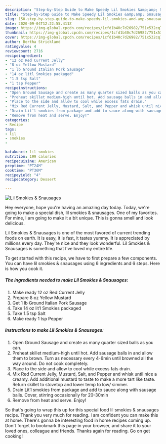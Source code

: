 ```yaml
---
description: "Step-by-Step Guide to Make Speedy Lil Smokies &amp;amp; Snausages"
title: "Step-by-Step Guide to Make Speedy Lil Smokies &amp;amp; Snausages"
slug: 150-step-by-step-guide-to-make-speedy-lil-smokies-and-amp-snausages
date: 2020-09-04T12:22:55.411Z
image: https://img-global.cpcdn.com/recipes/1cfd1b40c7d26982/751x532cq70/lil-smokies-snausages-recipe-main-photo.jpg
thumbnail: https://img-global.cpcdn.com/recipes/1cfd1b40c7d26982/751x532cq70/lil-smokies-snausages-recipe-main-photo.jpg
cover: https://img-global.cpcdn.com/recipes/1cfd1b40c7d26982/751x532cq70/lil-smokies-snausages-recipe-main-photo.jpg
author: Bertha Strickland
ratingvalue: 4
reviewcount: 2716
recipeingredient:
- "12 oz Red Current Jelly"
- "8 oz Yellow Mustard"
- "1 lb Ground Italian Pork Sausage"
- "14 oz litl Smokies packaged"
- "1.5 tsp Salt"
- "1 tsp Pepper"
recipeinstructions:
- "Open Ground Sausage and create as many quarter sized balls as you can."
- "Preheat skillet medium-high until hot. Add sausage balls in and allow them to brown. Turn as necessary every 4-6min until browned all the way around. Do not cook completely."
- "Place to the side and allow to cool while excess fats drain."
- "Mix Red Current Jelly, Mustard, Salt, and Pepper and whisk until nice a creamy. Add additional mustard to taste to make a more tart like taste. Return skillet to stovetop and lower temp to low/ simmer."
- "Drain Lit’l smokies from package and add to sauce along with sausage balls. Cover, stirring occasionally for 20-30min"
- "Remove from heat and serve. Enjoy!"
categories:
- Recipe
tags:
- lil
- smokies
- 

katakunci: lil smokies  
nutrition: 199 calories
recipecuisine: American
preptime: "PT24M"
cooktime: "PT36M"
recipeyield: "4"
recipecategory: Dessert

---
```



![Lil Smokies &amp; Snausages](https://img-global.cpcdn.com/recipes/1cfd1b40c7d26982/751x532cq70/lil-smokies-snausages-recipe-main-photo.jpg)

Hey everyone, hope you're having an amazing day today. Today, we're going to make a special dish, lil smokies &amp; snausages. One of my favorites. For mine, I am going to make it a bit unique. This is gonna smell and look delicious.

Lil Smokies &amp; Snausages is one of the most favored of current trending foods on earth. It is easy, it is fast, it tastes yummy. It is appreciated by millions every day. They're nice and they look wonderful. Lil Smokies &amp; Snausages is something that I've loved my entire life.




To get started with this recipe, we have to first prepare a few components. You can have lil smokies &amp; snausages using 6 ingredients and 6 steps. Here is how you cook it.

<!--inarticleads1-->

##### The ingredients needed to make Lil Smokies &amp; Snausages:

1. Make ready 12 oz Red Current Jelly
1. Prepare 8 oz Yellow Mustard
1. Get 1 lb Ground Italian Pork Sausage
1. Take 14 oz lit’l Smokies packaged
1. Take 1.5 tsp Salt
1. Make ready 1 tsp Pepper




<!--inarticleads2-->

##### Instructions to make Lil Smokies &amp; Snausages:

1. Open Ground Sausage and create as many quarter sized balls as you can.
1. Preheat skillet medium-high until hot. Add sausage balls in and allow them to brown. Turn as necessary every 4-6min until browned all the way around. Do not cook completely.
1. Place to the side and allow to cool while excess fats drain.
1. Mix Red Current Jelly, Mustard, Salt, and Pepper and whisk until nice a creamy. Add additional mustard to taste to make a more tart like taste. Return skillet to stovetop and lower temp to low/ simmer.
1. Drain Lit’l smokies from package and add to sauce along with sausage balls. Cover, stirring occasionally for 20-30min
1. Remove from heat and serve. Enjoy!




So that's going to wrap this up for this special food lil smokies &amp; snausages recipe. Thank you very much for reading. I am confident you can make this at home. There's gonna be interesting food in home recipes coming up. Don't forget to bookmark this page in your browser, and share it to your loved ones, colleague and friends. Thanks again for reading. Go on get cooking!

